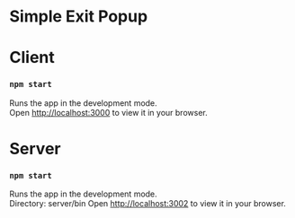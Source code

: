 # Simple Exit Popup


# Client

### `npm start`

Runs the app in the development mode.\
Open [http://localhost:3000](http://localhost:3000) to view it in your browser.


# Server

### `npm start`

Runs the app in the development mode.\
Directory: server/bin <npm start>
Open [http://localhost:3002](http://localhost:3002) to view it in your browser.


